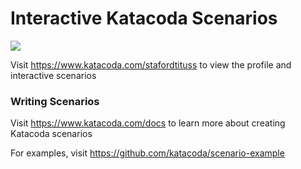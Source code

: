 # Interactive Katacoda Scenarios

[![](http://shields.katacoda.com/katacoda/stafordtituss/count.svg)](https://www.katacoda.com/stafordtituss "Get your profile on Katacoda.com")

Visit https://www.katacoda.com/stafordtituss to view the profile and interactive scenarios

### Writing Scenarios
Visit https://www.katacoda.com/docs to learn more about creating Katacoda scenarios

For examples, visit https://github.com/katacoda/scenario-example
